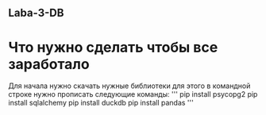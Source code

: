 ## Laba-3-DB
# Что нужно сделать чтобы все заработало
Для начала нужно скачать нужные библиотеки
для этого в командной строке нужно прописать следующие команды:
'''
pip install psycopg2
pip install sqlalchemy
pip install duckdb
pip install pandas
'''
